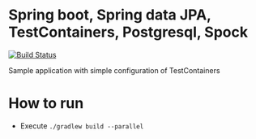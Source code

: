 # Spring boot, Spring data JPA, TestContainers, Postgresql, Spock

[![Build Status](https://travis-ci.org/modestukasai/spring-boot-data-jpa-testcontainers-postgresql-spock.svg?branch=master)](https://travis-ci.org/modestukasai/spring-boot-data-jpa-testcontainers-postgresql-spock)

Sample application with simple configuration of TestContainers

# How to run
* Execute `./gradlew build --parallel`
